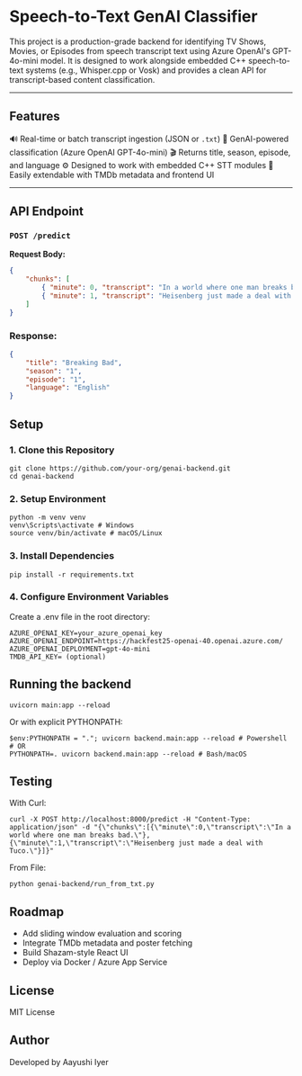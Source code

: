 # Speech-to-Text GenAI Classifier
This project is a production-grade backend for identifying TV Shows, Movies, or Episodes from speech transcript text using Azure OpenAI's GPT-4o-mini model. It is designed to work alongside embedded C++ speech-to-text systems (e.g., Whisper.cpp or Vosk) and provides a clean API for transcript-based content classification.

---

## Features
🔊 Real-time or batch transcript ingestion (JSON or `.txt`)
🧠 GenAI-powered classification (Azure OpenAI GPT-4o-mini)
🎬 Returns title, season, episode, and language
⚙️ Designed to work with embedded C++ STT modules
🧩 Easily extendable with TMDb metadata and frontend UI

---

## API Endpoint
### `POST /predict`
**Request Body:**
```json
{
    "chunks": [
        { "minute": 0, "transcript": "In a world where one man breaks bad."},
        { "minute": 1, "transcript": "Heisenberg just made a deal with Tuco."}
    ]
}
```

### Response:
```json
{
    "title": "Breaking Bad",
    "season": "1",
    "episode": "1",
    "language": "English"
}
```

## Setup
### 1. Clone this Repository
```
git clone https://github.com/your-org/genai-backend.git
cd genai-backend
```
### 2. Setup Environment
```
python -m venv venv
venv\Scripts\activate # Windows
source venv/bin/activate # macOS/Linux

```
### 3. Install Dependencies
```
pip install -r requirements.txt
```

### 4. Configure Environment Variables
Create a .env file in the root directory:
```
AZURE_OPENAI_KEY=your_azure_openai_key
AZURE_OPENAI_ENDPOINT=https://hackfest25-openai-40.openai.azure.com/
AZURE_OPENAI_DEPLOYMENT=gpt-4o-mini
TMDB_API_KEY= (optional)
```

## Running the backend
```
uvicorn main:app --reload
```
Or with explicit PYTHONPATH:
```
$env:PYTHONPATH = "."; uvicorn backend.main:app --reload # Powershell
# OR
PYTHONPATH=. uvicorn backend.main:app --reload # Bash/macOS
```

## Testing
With Curl:
```
curl -X POST http://localhost:8000/predict -H "Content-Type: application/json" -d "{\"chunks\":[{\"minute\":0,\"transcript\":\"In a world where one man breaks bad.\"},{\"minute\":1,\"transcript\":\"Heisenberg just made a deal with Tuco.\"}]}"
```

From File:
```
python genai-backend/run_from_txt.py
```

## Roadmap
- Add sliding window evaluation and scoring
- Integrate TMDb metadata and poster fetching
- Build Shazam-style React UI
- Deploy via Docker / Azure App Service

## License
MIT License

## Author
Developed by Aayushi Iyer
